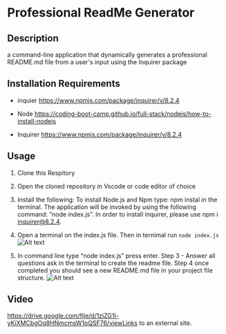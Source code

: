 # Professional ReadMe Generator

## Description
a command-line application that dynamically generates a professional README.md file from a user's input using the Inquirer package

## Installation Requirements
- inquier
https://www.npmjs.com/package/inquirer/v/8.2.4

- Node
https://coding-boot-camp.github.io/full-stack/nodejs/how-to-install-nodejs

- Inquirer
https://www.npmjs.com/package/inquirer/v/8.2.4


## Usage
1. Clone this Respitory 

2. Open the cloned repository in Vscode or code editor of choice

3. Install the following:
To install Node.js and Npm type: npm instal in the terminal. The application will be invoked by using the following command: “node index.js”.  In order to install inquirer, please use npm i inquirer@8.2.4. 

4. Open a terminal on the index.js file. Then in ternimal run `node index.js`
![Alt text](../WWhite_Moudle-9_PROFFESIONAL-README/assets/Developutils.png?raw=true "Whitneys-React-Portfolio")

5. In command line type “node index.js” press enter. Step 3 - Answer all questions ask in the terminal to create the readme file. Step 4 once completed you should see a new README.md file in your project file structure.
![Alt text](../WWhite_Moudle-9_PROFFESIONAL-README/assets/WWHITE%20MOUDLE-9%20PROFFESIONAL-R....png?raw=true "Whitneys-React-Portfolio")

## Video 
https://drive.google.com/file/d/1zjZG1l-yKiXMCbgOq8HNmcmsW1oQSF76/viewLinks to an external site.




